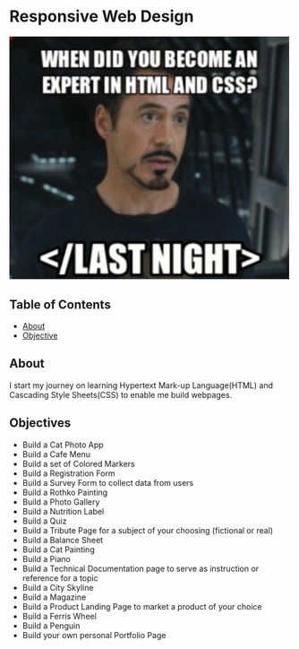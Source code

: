 <h1>Responsive Web Design</h1>
<a href="https://github.com/Huclark/memes"><img src="https://github.com/Huclark/memes/blob/main/html%20css%20meme.png?raw=true" alt="A meme on html and css" width="500" /></a>

## Table of Contents
- [About](#about)
- [Objective](#objective)

## About
I start my journey on learning Hypertext Mark-up Language(HTML) and Cascading Style Sheets(CSS) to enable me build webpages.

## Objectives
- Build a Cat Photo App
- Build a Cafe Menu
- Build a set of Colored Markers
- Build a Registration Form
- Build a Survey Form to collect data from users
- Build a Rothko Painting
- Build a Photo Gallery
- Build a Nutrition Label
- Build a Quiz
- Build a Tribute Page for a subject of your choosing (fictional or real)
- Build a Balance Sheet
- Build a Cat Painting
- Build a Piano
- Build a Technical Documentation page to serve as instruction or reference for a topic
- Build a City Skyline
- Build a Magazine
- Build a Product Landing Page to market a product of your choice
- Build a Ferris Wheel
- Build a Penguin
- Build your own personal Portfolio Page
